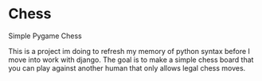 # Chess

Simple Pygame Chess

This is a project im doing to refresh my memory of python syntax before I move into work with django.
The goal is to make a simple chess board that you can play against another human that only allows legal chess moves.
